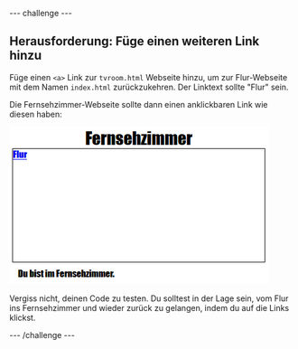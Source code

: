 --- challenge ---

## Herausforderung: Füge einen weiteren Link hinzu

Füge einen `<a>` Link zur `tvroom.html` Webseite hinzu, um zur Flur-Webseite mit dem Namen `index.html` zurückzukehren. Der Linktext sollte "Flur" sein.

Die Fernsehzimmer-Webseite sollte dann einen anklickbaren Link wie diesen haben:

![screenshot](images/rooms-hall-link.png)

Vergiss nicht, deinen Code zu testen. Du solltest in der Lage sein, vom Flur ins Fernsehzimmer und wieder zurück zu gelangen, indem du auf die Links klickst.

--- /challenge ---